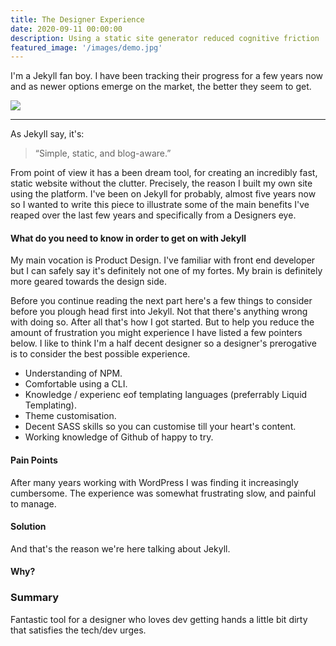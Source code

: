 ```yaml
---
title: The Designer Experience
date: 2020-09-11 00:00:00
description: Using a static site generator reduced cognitive friction
featured_image: '/images/demo.jpg'
---
```


I'm a Jekyll fan boy.  I have been tracking their progress for a few years now and as newer options emerge on the market, the better they seem to get.

![](https://jekyllrb.com/img/jekyll-og.png)

---

As Jekyll say, it's: 

> “Simple, static, and blog-aware.”

From point of view it has a been dream tool, for creating an incredibly fast, static website without the clutter.  Precisely, the reason I built my own site using the platform.  I've been on Jekyll for probably, almost five years now so I wanted to write this piece to illustrate some of the main benefits I've reaped over the last few years and specifically from a Designers eye.

#### What do you need to know in order to get on with Jekyll
My main vocation is Product Design.  I've familiar with front end developer but I can safely say it's definitely not one of my fortes.  My brain is definitely more geared towards the design side.

Before you continue reading the next part here's a few things to consider before you plough head first into Jekyll.  Not that there's anything wrong with doing so.  After all that's how I got started.  But to help you reduce the amount of frustration you might experience I have listed a few pointers below.  I like to think I'm a half decent designer so a designer's prerogative is to consider the best possible experience.

* Understanding of NPM.
* Comfortable using a CLI.
* Knowledge / experienc eof templating languages (preferrably Liquid Templating).
* Theme customisation.
* Decent SASS skills so you can customise till your heart's content.
* Working knowledge of Github of happy to try.

#### Pain Points
After many years working with WordPress I was finding it increasingly cumbersome.  The experience was somewhat frustrating
slow, and painful to manage.

#### Solution
And that's the reason we're here talking about Jekyll.

#### Why?



### Summary
Fantastic tool for a designer who loves dev getting hands a little bit dirty that satisfies the tech/dev urges.